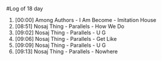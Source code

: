 #Log of 18 day

1. [00:00] Among Authors - I Am Become - Imitation House
1. [08:51] Nosaj Thing - Parallels - How We Do
1. [09:02] Nosaj Thing - Parallels - U G
1. [09:06] Nosaj Thing - Parallels - Get Like
1. [09:09] Nosaj Thing - Parallels - U G
1. [09:13] Nosaj Thing - Parallels - Nowhere
